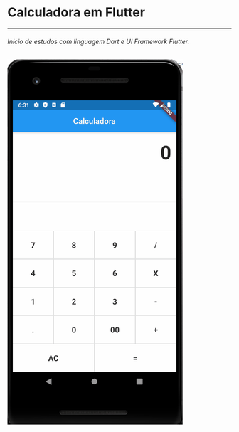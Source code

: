 # Calculadora em Flutter
---
###### Inicio de estudos com linguagem Dart e UI Framework Flutter.

![alt text](https://raw.githubusercontent.com/warleyvods/calculadora_app/master/lib/ui/imgs/arquivo.gif)